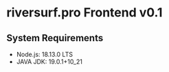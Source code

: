 # riversurf.pro Frontend v0.1
## System Requirements 
* Node.js: 18.13.0 LTS
* JAVA JDK: 19.0.1+10_21

